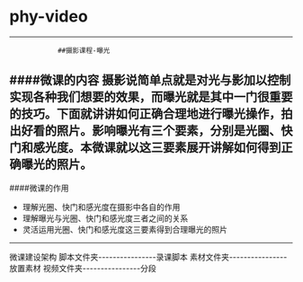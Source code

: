 # phy-video

-----------
                ##摄影课程-曝光

####微课的内容
摄影说简单点就是对光与影加以控制实现各种我们想要的效果，而曝光就是其中一门很重要的技巧。下面就讲讲如何正确合理地进行曝光操作，拍出好看的照片。影响曝光有三个要素，分别是光圈、快门和感光度。本微课就以这三要素展开讲解如何得到正确曝光的照片。
--------------
####微课的作用
*   理解光圈、快门和感光度在摄影中各自的作用
*   理解曝光与光圈、快门和感光度三者之间的关系
*   灵活运用光圈、快门和感光度这三要素得到合理曝光的照片  


---------------------
微课建设架构
脚本文件夹----------------录课脚本
素材文件夹----------------放置素材
视频文件夹----------------分段
